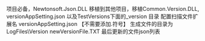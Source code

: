 项目必备，Newtonsoft.Json.DLL 移植到其他项目，移植Common.Version.DLL, versionAppSetting.json 以及TestVersions下面的_version 目录
配置扫描文件扩展名 versionAppSetting.json 【不需要添加.符号】 
生成文件的目录为LogFiles\Version newVersionFile.TXT 最后更新的文件json列表
